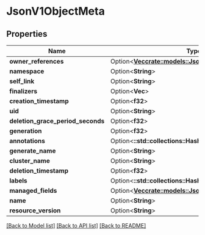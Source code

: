 # JsonV1ObjectMeta

## Properties

Name | Type | Description | Notes
------------ | ------------- | ------------- | -------------
**owner_references** | Option<[**Vec<crate::models::JsonV1OwnerReference>**](json_V1OwnerReference.md)> |  | [optional]
**namespace** | Option<**String**> |  | [optional]
**self_link** | Option<**String**> |  | [optional]
**finalizers** | Option<**Vec<String>**> |  | [optional]
**creation_timestamp** | Option<**f32**> |  | [optional]
**uid** | Option<**String**> |  | [optional]
**deletion_grace_period_seconds** | Option<**f32**> |  | [optional]
**generation** | Option<**f32**> |  | [optional]
**annotations** | Option<**::std::collections::HashMap<String, String>**> |  | [optional]
**generate_name** | Option<**String**> |  | [optional]
**cluster_name** | Option<**String**> |  | [optional]
**deletion_timestamp** | Option<**f32**> |  | [optional]
**labels** | Option<**::std::collections::HashMap<String, String>**> |  | [optional]
**managed_fields** | Option<[**Vec<crate::models::JsonV1ManagedFieldsEntry>**](json_V1ManagedFieldsEntry.md)> |  | [optional]
**name** | Option<**String**> |  | [optional]
**resource_version** | Option<**String**> |  | [optional]

[[Back to Model list]](../README.md#documentation-for-models) [[Back to API list]](../README.md#documentation-for-api-endpoints) [[Back to README]](../README.md)


